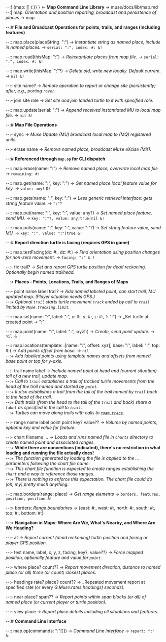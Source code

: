 --:! {map: [] (:)} } <- **Map Command Line Library** -> muse/docs/lib/map.md      
--:| map: _Orientation and position reporting, broadcast and persistence of places_ -> map  

--:# **File and Broadcast Operations for points, trails, and ranges (including features)**  

--:: map.place(placeString: ":") -> _Instantiate string as named place, include in named places._ -> `serial: ":", index: #: &!`  

--:: map.read(thisMap: ":") -> _Reinstantiate places from map file._ -> `serial: ":", index: #: &!`  

--:: map.write(thisMap: ":"?) -> _Delete old, write new locally. Default current._ -> `nil &!`  

--:- site name? -> _Remote operation to report or change site (persistently) after, e.g., porting `rover`._  

--:- join site role -> _Set site and join landed turtle to it with specified role._  

--:: map.update(serial: ":") -> _Append received instantiated MU to local map file_. -> `nil &!`  

--:# **Map File Operations**  

--:- sync -> _Muse Update (MU) broadcast local map to (MQ) registered units._  

--:- erase name -> _Remove named place, broadcast Muse eXcise (MX)._  

--:# **Referenced through `map.op` for CLI dispatch**  

--:: map.erase(name: ":") -> _Remove named place, overwrite local map file_ -> `remaining: #:`  

--:: map.get(name: ":", key: ":") -> _Get named place local feature value for key._ -> `value: any?` &!  

--:: map.gets(name: ":", key: ":") -> _Less generic retrieval interface: gets string feature value._ -> `":"?`  

--:: map.put(name: ":", key: ":", value: any?) -> _Set named place feature, send MU._ ->  `key: ":"?, value: any|true|nil &!`  

--:: map.puts(name: ":", key: ":", value: ":"?) -> _Set string feature value, send MU._ -> `key: ":", value: ":"|true &!`  

--:# **Report direction turtle is facing (requires GPS in game)**  

--:: map.testFacing(dx: #:, dz: #:) -> _Find orientation using position changes for non-zero movement._ -> `facing: ":" & !`  

--:- fix trail? -> _Set and report GPS turtle position for dead reckoning. Optionally begin named trailhead._  

--:< **Places - Points, Locations, Trails, and Ranges of Maps**  

--:- point name label trail? -> _Add named labeled point, can start trail, MU updated map. (Player situation needs GPS.)_     
--:+ _Optional `trail` starts turtle movement `track` ended by call to `trail` limited by `Muse.tracking.limit`._  

--:: map.set(name: ":", label: ":", x: #:, y: #:, z: #:, f: ":") -> _Set turtle at created point -> ":"  

--:: map.point(name: ":", label: ":", :xyzf:) -> _Create, send point update._ -> `nil & !`  

--:: map.locations(template: :[name: ":", offset: xyz], base: ":", label: ":", top: #:) -> _Add points offset from base._ -> `nil`    
--:+ _Add labelled points using template names and offsets from named base point or top for y-axis._  

--:- trail name label -> _Include named point at head and (current situation) tail of a new trail, update map._     
--:+ _Call to `trail` establishes a trail of tracked turtle movements from the head of the trail named and started by `point`._    
--:+ _It also establishes a trail from the tail of the trail named by `trail` back to the head of the trail._    
--:+ _Both trails (from the head to the tail of the `trail` and back) share a `label` as specified in the call to `trail`._    
--:+ _Turtles can move along trails with calls to <a href="roam.html#trace" target="_blank">`roam.trace`</a>._   

--:- range name label point point key? value?? -> _Volume by named points, optional key and value for feature._   

--:- chart filename ... -> _Loads and runs named file in `charts` directory to create named point and associated ranges._    
--:+ **While there are conventions (indicated), there's no restriction in what loading and running the file actually does!**    
--:+ _The function generated by loading the file is applied to the ... parameters following the chart file name._    
--:+ _This chart file function is expected to create ranges establishing the `chart` and a way to reference those ranges._    
--:+ _There is nothing to enforce this expectation. The chart file could do (oh, my) pretty much anything._   

--:: map.borders(range: place) -> _Get range elements_ -> `borders, features, position, position &!`  

--:> borders: _Range boundarires_ -> {east: #:, west: #:, north: #:, south: #:, top: #:, bottom: #:}  

--:< **Navigation in Maps: Where Are We, What's Nearby, and Where Are We Heading?**  

--:- at -> _Report current (dead reckoning) turtle position and facing or player GPS position._   

--:- test name, label, x, y, z, facing, key?, value??} -> _Force mapped position, optionally feature and value for `point`._  

--:- where place? count?? -> _Report movement direction, distance to named place (or all) three (or count) closest places._   

--:- headings rate? place? count?? -> _Repeated movement report at specified rate (or every _G.Muse.rates.headings) seconds)._  

--:- near place? span?? -> _Report points within span blocks (or all) of named place (or current player or turtle position)._  

--:- view place -> _Report place details including all situations and features._  

--:# **Command Line Interface**   

--:: map.op(commands: ":"[]}) -> _Command Line Interface_ -> `report: ":" &:`  